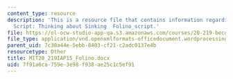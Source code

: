 ```yaml
---
content_type: resource
description: 'This is a resource file that contains information regarding PJ''s Draft
  Script: Thinking about Sinking  Folino_script.'
file: https://ol-ocw-studio-app-qa.s3.amazonaws.com/courses/20-219-becoming-the-next-bill-nye-writing-and-hosting-the-educational-show-january-iap-2015/7f91a6ca759e3e98f938ae25c1c5ef91_MIT20_219IAP15_Folino.docx
file_type: application/vnd.openxmlformats-officedocument.wordprocessingml.document
parent_uid: 7c38a44e-5ebb-8403-cf21-c2adc0137e4b
resourcetype: Other
title: MIT20_219IAP15_Folino.docx
uid: 7f91a6ca-759e-3e98-f938-ae25c1c5ef91
---
```


